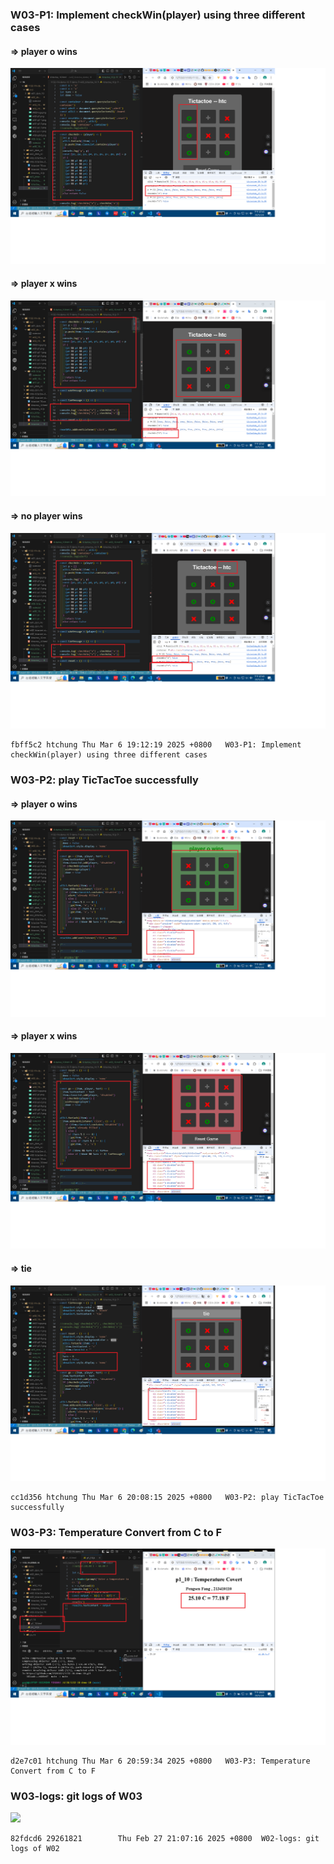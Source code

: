 ### W03-P1: Implement checkWin(player) using three different cases

#### => player o wins

![](w03-p1-1.png)

#### => player x wins

![](w03-p1-2.png)

#### => no player wins

![](w03-p1-3.png)

```
fbff5c2 htchung Thu Mar 6 19:12:19 2025 +0800   W03-P1: Implement checkWin(player) using three different cases
```

### W03-P2: play TicTacToe successfully

#### => player o wins

![](w03-p2-1.png)

#### => player x wins

![](w03-p2-2.png)

#### => tie

![](w03-p2-3.png)

```
cc1d356 htchung Thu Mar 6 20:08:15 2025 +0800   W03-P2: play TicTacToe successfully
```

### W03-P3: Temperature Convert from C to F

![](w03-p3.png)

```
d2e7c01 htchung Thu Mar 6 20:59:34 2025 +0800   W03-P3: Temperature Convert from C to F
```

### W03-logs: git logs of W03

![](W02-logs.png)

```
82fdcd6 29261821        Thu Feb 27 21:07:16 2025 +0800  W02-logs: git logs of W02
```
